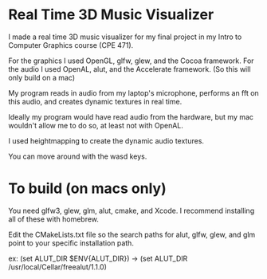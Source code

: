 # Real Time 3D Music Visualizer

I made a real time 3D music visualizer for my final project in my Intro to Computer Graphics course (CPE 471).

For the graphics I used OpenGL, glfw, glew, and the Cocoa framework.
For the audio I used OpenAL, alut, and the Accelerate framework. (So this will only build on a mac)

My program reads in audio from my laptop's microphone, performs an fft on this audio, and creates dynamic textures in real time.

Ideally my program would have read audio from the hardware, but my mac wouldn't allow me to do so, at least not with OpenAL.

I used heightmapping to create the dynamic audio textures. 

You can move around with the wasd keys.


# To build (on macs only)

You need glfw3, glew, glm, alut, cmake, and Xcode. I recommend installing all of these with homebrew.

Edit the CMakeLists.txt file so the search paths for alut, glfw, glew, and glm point to your specific installation path.

ex: (set ALUT_DIR $ENV{ALUT_DIR}) -> (set ALUT_DIR /usr/local/Cellar/freealut/1.1.0)





